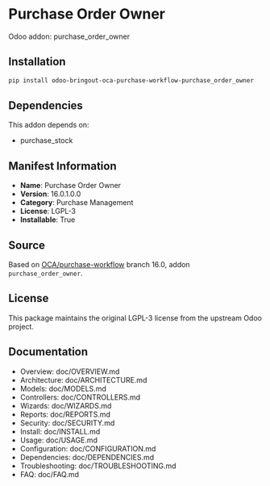 # Purchase Order Owner

Odoo addon: purchase_order_owner

## Installation

```bash
pip install odoo-bringout-oca-purchase-workflow-purchase_order_owner
```

## Dependencies

This addon depends on:
- purchase_stock

## Manifest Information

- **Name**: Purchase Order Owner
- **Version**: 16.0.1.0.0
- **Category**: Purchase Management
- **License**: LGPL-3
- **Installable**: True

## Source

Based on [OCA/purchase-workflow](https://github.com/OCA/purchase-workflow) branch 16.0, addon `purchase_order_owner`.

## License

This package maintains the original LGPL-3 license from the upstream Odoo project.

## Documentation

- Overview: doc/OVERVIEW.md
- Architecture: doc/ARCHITECTURE.md
- Models: doc/MODELS.md
- Controllers: doc/CONTROLLERS.md
- Wizards: doc/WIZARDS.md
- Reports: doc/REPORTS.md
- Security: doc/SECURITY.md
- Install: doc/INSTALL.md
- Usage: doc/USAGE.md
- Configuration: doc/CONFIGURATION.md
- Dependencies: doc/DEPENDENCIES.md
- Troubleshooting: doc/TROUBLESHOOTING.md
- FAQ: doc/FAQ.md
